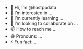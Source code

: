 - 👋 Hi, I’m @hostppdata
- 👀 I’m interested in ...
- 🌱 I’m currently learning ...
- 💞️ I’m looking to collaborate on ...
- 📫 How to reach me ...
- 😄 Pronouns: ...
- ⚡ Fun fact: ...

<!---
hostppdata/hostppdata is a ✨ special ✨ repository because its `README.md` (this file) appears on your GitHub profile.
You can click the Preview link to take a look at your changes.
--->
